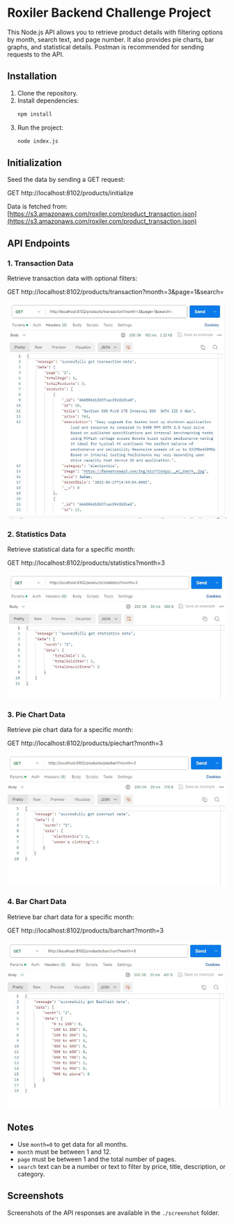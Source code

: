 # Roxiler Backend Challenge Project

This Node.js API allows you to retrieve product details with filtering options by month, search text, and page number. It also provides pie charts, bar graphs, and statistical details. Postman is recommended for sending requests to the API.

## Installation

1. Clone the repository.
2. Install dependencies:
    ```bash
    npm install
    ```
3. Run the project:
    ```bash
    node index.js
    ```

## Initialization

Seed the data by sending a GET request:

GET http://localhost:8102/products/initialize

Data is fetched from:
[https://s3.amazonaws.com/roxiler.com/product_transaction.json](https://s3.amazonaws.com/roxiler.com/product_transaction.json)

## API Endpoints

### 1. Transaction Data
Retrieve transaction data with optional filters:

GET http://localhost:8102/products/transaction?month=3&page=1&search=

![Transaction Data Screenshot](./screenshot/transaction.JPG)


### 2. Statistics Data
Retrieve statistical data for a specific month:

GET http://localhost:8102/products/statistics?month=3

![Statistics Data Screenshot](./screenshot/statistics.JPG)

### 3. Pie Chart Data
Retrieve pie chart data for a specific month:

GET http://localhost:8102/products/piechart?month=3

![Pie Chart Data Screenshot](./screenshot/piechart.JPG)

### 4. Bar Chart Data
Retrieve bar chart data for a specific month:

GET http://localhost:8102/products/barchart?month=3

![Bar Chart Data Screenshot](./screenshot/barchart.JPG)

## Notes

- Use `month=0` to get data for all months.
- `month` must be between 1 and 12.
- `page` must be between 1 and the total number of pages.
- `search` text can be a number or text to filter by price, title, description, or category.

## Screenshots

Screenshots of the API responses are available in the `./screenshot` folder.




